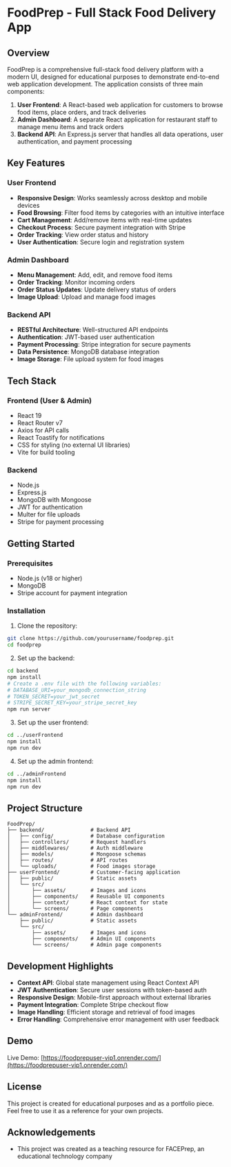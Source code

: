 # FoodPrep - Full Stack Food Delivery App

## Overview

FoodPrep is a comprehensive full-stack food delivery platform with a modern UI, designed for educational purposes to demonstrate end-to-end web application development. The application consists of three main components:

1. **User Frontend**: A React-based web application for customers to browse food items, place orders, and track deliveries
2. **Admin Dashboard**: A separate React application for restaurant staff to manage menu items and track orders
3. **Backend API**: An Express.js server that handles all data operations, user authentication, and payment processing

## Key Features

### User Frontend
- **Responsive Design**: Works seamlessly across desktop and mobile devices
- **Food Browsing**: Filter food items by categories with an intuitive interface
- **Cart Management**: Add/remove items with real-time updates
- **Checkout Process**: Secure payment integration with Stripe
- **Order Tracking**: View order status and history
- **User Authentication**: Secure login and registration system

### Admin Dashboard
- **Menu Management**: Add, edit, and remove food items
- **Order Tracking**: Monitor incoming orders
- **Order Status Updates**: Update delivery status of orders
- **Image Upload**: Upload and manage food images

### Backend API
- **RESTful Architecture**: Well-structured API endpoints
- **Authentication**: JWT-based user authentication
- **Payment Processing**: Stripe integration for secure payments
- **Data Persistence**: MongoDB database integration
- **Image Storage**: File upload system for food images

## Tech Stack

### Frontend (User & Admin)
- React 19
- React Router v7
- Axios for API calls
- React Toastify for notifications
- CSS for styling (no external UI libraries)
- Vite for build tooling

### Backend
- Node.js
- Express.js
- MongoDB with Mongoose
- JWT for authentication
- Multer for file uploads
- Stripe for payment processing

## Getting Started

### Prerequisites
- Node.js (v18 or higher)
- MongoDB
- Stripe account for payment integration

### Installation

1. Clone the repository:
```bash
git clone https://github.com/yourusername/foodprep.git
cd foodprep
```

2. Set up the backend:
```bash
cd backend
npm install
# Create a .env file with the following variables:
# DATABASE_URI=your_mongodb_connection_string
# TOKEN_SECRET=your_jwt_secret
# STRIPE_SECRET_KEY=your_stripe_secret_key
npm run server
```

3. Set up the user frontend:
```bash
cd ../userFrontend
npm install
npm run dev
```

4. Set up the admin frontend:
```bash
cd ../adminFrontend
npm install
npm run dev
```

## Project Structure

```
FoodPrep/
├── backend/               # Backend API
│   ├── config/            # Database configuration
│   ├── controllers/       # Request handlers
│   ├── middlewares/       # Auth middleware
│   ├── models/            # Mongoose schemas
│   ├── routes/            # API routes
│   └── uploads/           # Food images storage
├── userFrontend/          # Customer-facing application
│   ├── public/            # Static assets
│   └── src/
│       ├── assets/        # Images and icons
│       ├── components/    # Reusable UI components
│       ├── context/       # React context for state
│       └── screens/       # Page components
└── adminFrontend/         # Admin dashboard
    ├── public/            # Static assets
    └── src/
        ├── assets/        # Images and icons
        ├── components/    # Admin UI components
        └── screens/       # Admin page components
```

## Development Highlights

- **Context API**: Global state management using React Context API
- **JWT Authentication**: Secure user sessions with token-based auth
- **Responsive Design**: Mobile-first approach without external libraries
- **Payment Integration**: Complete Stripe checkout flow
- **Image Handling**: Efficient storage and retrieval of food images
- **Error Handling**: Comprehensive error management with user feedback

## Demo

Live Demo: [https://foodprepuser-vip1.onrender.com/](https://foodprepuser-vip1.onrender.com/)

## License

This project is created for educational purposes and as a portfolio piece. Feel free to use it as a reference for your own projects.

## Acknowledgements

- This project was created as a teaching resource for FACEPrep, an educational technology company
